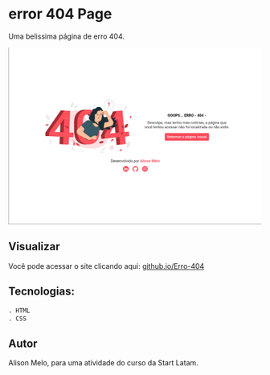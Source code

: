 # error 404 Page

Uma belissima página de erro 404.

![](img/preview.png)

## Visualizar

Você pode acessar o site clicando aqui: [github.io/Erro-404]( https://alisonmelo.github.io/Erro-404/)

## Tecnologias:

```
. HTML
. CSS
```

## Autor
Alison Melo, para uma atividade do curso da Start Latam.
